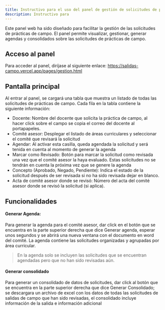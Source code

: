 ```yaml
---
title: Instructivo para el uso del panel de gestión de solicitudes de prácticas de campo
description: Instructivo para
---
```


Este panel web ha sido diseñado para facilitar la gestión de las solicitudes de prácticas de campo. El panel permite visualizar, gestionar, generar agendas y consolidados sobre las solicitudes de prácticas de campo.

## Acceso al panel

Para acceder al panel, diríjase al siguiente enlace: https://salidas-campo.vercel.app/pages/gestion.html

## Pantalla principal

Al entrar al panel, se cargará una tabla que muestra un listado de todas las solicitudes de prácticas de campo. Cada fila en la tabla contiene la siguiente información:

- Docente: Nombre del docente que solicita la práctica de campo, al hacer click sobre el campo se copia el correo del docente al portapapeles.
- Comité asesor: Desplegar el listado de áreas curriculares y seleccionar el comité que revisará la solicitud
- Agendar: Al activar esta casilla, queda agendada la solicitud y será tenida en cuenta al momento de generar la agenda
- Marcar como Revisado: Botón para marcar la solicitud como revisada una vez que el comité asesor la haya evaluado. Estas solicitudes no se tendrán en cuenta la próxima vez que se genere la agenda
- Concepto (Aprobado, Negado, Pendiente): Indica el estado de la solicitud después de ser revisada  si no ha sido revisada dejar en blanco.
- Acta de comité asesor donde se revisó: Número del acta del comité asesor donde se revisó la solicitud (si aplica).

## Funcionalidades

#### Generar Agenda:
Para generar la agenda para el comité asesor, dar click en el botón que se encuentra en la parte superior derecha que dice Generar agenda, esperar unos segundos y se abrirá una nueva ventana con el documento en word del comité. La agenda contiene las solicitudes organizadas y agrupadas por área curricular.

> En la agenda solo se incluyen las solicitudes que se encuentran agendadas pero que no han sido revisadas aún.
 
#### Generar consolidado

Para generar un consolidado de datos de solicitudes, dar click al botón que se encuentra en la parte superior derecha que dice Generar Consolidado; se descargara un archivo de excel con los datos de todas las solicitudes de salidas de campo que han sido revisadas, el consolidado incluye información de la salida e información adicional


